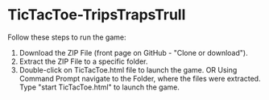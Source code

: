 # TicTacToe-TripsTrapsTrull

Follow these steps to run the game:
1. Download the ZIP File (front page on GitHub - "Clone or download").
2. Extract the ZIP File to a specific folder.
3. Double-click on TicTacToe.html file to launch the game.
OR
Using Command Prompt navigate to the Folder, where the files were extracted. Type "start TicTacToe.html" to launch the game.
